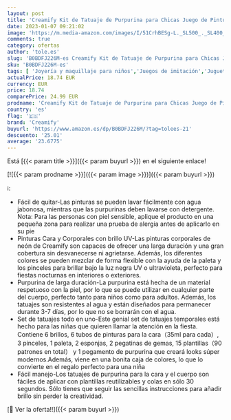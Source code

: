 ```yaml
---
layout: post
title: 'Creamify Kit de Tatuaje de Purpurina para Chicas Juego de Pintura Facial con Tattoos Niñas Fluorescente Pinturas   Plantillas  Paleta etc No Tóxico  para fiestas de disfraces Cumpleaños  Navidad'
date: 2023-01-07 09:21:02
image: 'https://m.media-amazon.com/images/I/51CrhBESg-L._SL500_._SL400_.jpg'
comments: true
category: ofertas
author: 'tole.es'
slug: 'B0BDFJ226M-es Creamify Kit de Tatuaje de Purpurina para Chicas Juego de...'
sku: 'B0BDFJ226M-es'
tags: [ 'Joyería y maquillaje para niños','Juegos de imitación','Juguetes','Juguetes y juegos','Tatuajes temporales','creamify','navidad','🇪🇸', ]
actualPrice: 18.74 EUR
currency: EUR
price: 18.74
comparePrice: 24.99 EUR
prodname: 'Creamify Kit de Tatuaje de Purpurina para Chicas Juego de Pintura Facial con Tattoos Niñas Fluorescente Pinturas   Plantillas  Paleta etc No Tóxico  para fiestas de disfraces Cumpleaños  Navidad'
country: 'es'
flag: '🇪🇸'
brand: 'Creamify'
buyurl: 'https://www.amazon.es/dp/B0BDFJ226M/?tag=tolees-21'
descuento: '25.01'
average: '23.6775'
---
```


Está [{{< param title >}}]({{< param buyurl >}}) en el siguiente enlace!

[![{{< param prodname >}}]({{< param image >}})]({{< param buyurl >}})

ℹ️:

- Fácil de quitar-Las pinturas se pueden lavar fácilmente con agua jabonosa, mientras que las purpurinas deben lavarse con detergente. Nota: Para las personas con piel sensible, aplique el producto en una pequeña zona para realizar una prueba de alergia antes de aplicarlo en su pie
- Pinturas Cara y Corporales con brillo UV-Las pinturas corporales de neón de Creamify son capaces de ofrecer una larga duración y una gran cobertura sin desvanecerse ni agrietarse. Además, los diferentes colores se pueden mezclar de forma flexible con la ayuda de la paleta y los pinceles para brillar bajo la luz negra UV o ultravioleta, perfecto para fiestas nocturnas en interiores o exteriores.
- Purpurina de larga duración-La purpurina está hecha de un material respetuoso con la piel, por lo que se puede utilizar en cualquier parte del cuerpo, perfecto tanto para niños como para adultos. Además, los tatuajes son resistentes al agua y están diseñados para permanecer durante 3-7 días, por lo que no se borrarán con el agua.
- Set de tatuajes todo en uno-Este genial set de tatuajes temporales está hecho para las niñas que quieren llamar la atención en la fiesta. Contiene 6 brillos, 6 tubos de pinturas para la cara（35ml para cada）, 3 pinceles, 1 paleta, 2 esponjas, 2 pegatinas de gemas, 15 plantillas（90 patrones en total） y 1 pegamento de purpurina que creará looks súper modernos.Además, viene en una bonita caja de colores, lo que lo convierte en el regalo perfecto para una niña
- Fácil manejo-Los tatuajes de purpurina para la cara y el cuerpo son fáciles de aplicar con plantillas reutilizables y colas en sólo 30 segundos. Sólo tienes que seguir las sencillas instrucciones para añadir brillo sin perder la creatividad.

[🛒 Ver la oferta!!]({{< param buyurl >}})
